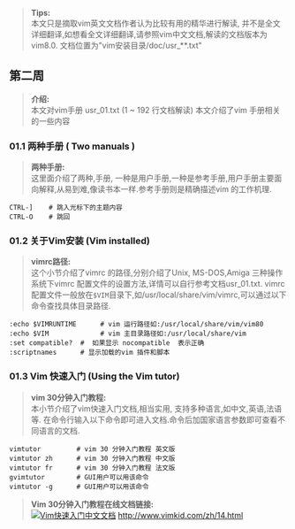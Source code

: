 ><b>Tips:</b><br>
    本文只是摘取vim英文文档作者认为比较有用的精华进行解读, 并不是全文详细翻译,如想看全文详细翻译,请参照vim中文文档,解读的文档版本为vim8.0. 文档位置为"vim安装目录/doc/usr_**.txt"

## 第二周   
><b>介绍:</b><br>
    本文对vim手册 usr_01.txt (1 ~ 192 行文档解读)
    本文介绍了vim 手册相关的一些内容

### 01.1 两种手册 ( Two manuals )

><b>两种手册:</b><br>
    这里面介绍了两种,手册, 一种是用户手册,一种是参考手册,用户手册主要面向解释,从易到难,像读书本一样.参考手册则是精确描述vim 的工作机理.

    CTRL-]    # 跳入光标下的主题内容
    CTRL-O    # 跳回

### 01.2 关于Vim安装 (Vim installed)

><b>vimrc路径:</b><br>
    这个小节介绍了vimrc 的路径,分别介绍了Unix, MS-DOS,Amiga 三种操作系统下vimrc 配置文件的设置方法,详情可以自行参考文档usr_01.txt. vimrc 配置文件一般放在`$VIM`目录下,如/usr/local/share/vim/vimrc,可以通过以下命令查找具体目录路径.

    :echo $VIMRUNTIME      # vim 运行路径如:/usr/local/share/vim/vim80
    :echo $VIM             # vim 主目录路径如:/usr/local/share/vim
    :set compatible?  #  如果显示 nocompatible  表示正确
    :scriptnames      # 显示加载的vim 插件和脚本

### 01.3 Vim 快速入门 (Using the Vim tutor)

><b>vim 30分钟入门教程:</b><br>
    本小节介绍了vim快速入门文档,相当实用, 支持多种语言,如中文,英语,法语等.  在命令行输入以下命令即可进入文档.命令后加国家语言参数即可查看不同语言的文档. 

    vimtutor         # vim 30 分钟入门教程 英文版
    vimtutor zh      # vim 30 分钟入门教程 中文版
    vimtutor fr      # vim 30 分钟入门教程 法文版
    gvimtutor        # GUI用户可以用该命令 
    vimtutor -g      # GUI用户可以用该命令 

><b>Vim 30分钟入门教程在线文档链接:</b><br>
[![Vim快速入门中文文档](https://github.com/scrooloose/nerdtree "Vim快速入门中文文档")](http://www.vimkid.com/zh/14.html) http://www.vimkid.com/zh/14.html


